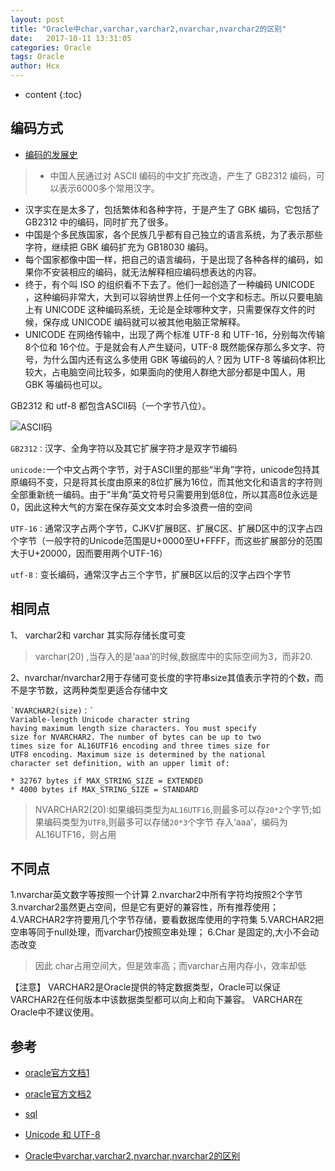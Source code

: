 ```yaml
---
layout: post
title: "Oracle中char,varchar,varchar2,nvarchar,nvarchar2的区别"
date:   2017-10-11 13:31:05
categories: Oracle
tags: Oracle
author: Hcx
---
```


* content
{:toc}


## 编码方式

* [编码的发展史](https://www.zhihu.com/question/23374078)


>* 中国人民通过对 ASCII 编码的中文扩充改造，产生了 GB2312 编码，可以表示6000多个常用汉字。
* 汉字实在是太多了，包括繁体和各种字符，于是产生了 GBK 编码，它包括了 GB2312 中的编码，同时扩充了很多。
* 中国是个多民族国家，各个民族几乎都有自己独立的语言系统，为了表示那些字符，继续把 GBK 编码扩充为 GB18030 编码。
* 每个国家都像中国一样，把自己的语言编码，于是出现了各种各样的编码，如果你不安装相应的编码，就无法解释相应编码想表达的内容。
* 终于，有个叫 ISO 的组织看不下去了。他们一起创造了一种编码 UNICODE ，这种编码非常大，大到可以容纳世界上任何一个文字和标志。所以只要电脑上有 UNICODE 这种编码系统，无论是全球哪种文字，只需要保存文件的时候，保存成 UNICODE 编码就可以被其他电脑正常解释。
* UNICODE 在网络传输中，出现了两个标准 UTF-8 和 UTF-16，分别每次传输 8个位和 16个位。于是就会有人产生疑问，UTF-8 既然能保存那么多文字、符号，为什么国内还有这么多使用 GBK 等编码的人？因为 UTF-8 等编码体积比较大，占电脑空间比较多，如果面向的使用人群绝大部分都是中国人，用 GBK 等编码也可以。


GB2312 和 utf-8 都包含ASCII码（一个字节八位）。

![ASCII码](http://chunxinhou.github.io/images/ascii.jpg)


`GB2312：`汉字、全角字符以及其它扩展字符才是双字节编码

`unicode:`一个中文占两个字节，对于ASCII里的那些“半角”字符，unicode包持其原编码不变，只是将其长度由原来的8位扩展为16位，而其他文化和语言的字符则全部重新统一编码。由于”半角”英文符号只需要用到低8位，所以其高8位永远是0，因此这种大气的方案在保存英文文本时会多浪费一倍的空间

`UTF-16：`通常汉字占两个字节，CJKV扩展B区、扩展C区、扩展D区中的汉字占四个字节（一般字符的Unicode范围是U+0000至U+FFFF，而这些扩展部分的范围大于U+20000，因而要用两个UTF-16）

`utf-8：`变长编码，通常汉字占三个字节，扩展B区以后的汉字占四个字节




## 相同点

1、 varchar2和 varchar 其实际存储长度可变
>varchar(20) ,当存入的是‘aaa’的时候,数据库中的实际空间为3，而非20.

2、nvarchar/nvarchar2用于存储可变长度的字符串size其值表示字符的个数，而不是字节数，这两种类型更适合存储中文


    `NVARCHAR2(size)：`
    Variable-length Unicode character string  
    having maximum length size characters. You must specify
    size for NVARCHAR2. The number of bytes can be up to two
    times size for AL16UTF16 encoding and three times size for
    UTF8 encoding. Maximum size is determined by the national
    character set definition, with an upper limit of:

    * 32767 bytes if MAX_STRING_SIZE = EXTENDED
    * 4000 bytes if MAX_STRING_SIZE = STANDARD

> NVARCHAR2(20):如果编码类型为`AL16UTF16`,则最多可以存`20*2`个字节;如果编码类型为`UTF8`,则最多可以存储`20*3`个字节
存入‘aaa’，编码为AL16UTF16，则占用


## 不同点

1.nvarchar英文数字等按照一个计算
2.nvarchar2中所有字符均按照2个字节
3.nvarchar2虽然更占空间，但是它有更好的兼容性，所有推荐使用；
4.VARCHAR2字符要用几个字节存储，要看数据库使用的字符集
5.VARCHAR2把空串等同于null处理，而varchar仍按照空串处理；
6.Char 是固定的,大小不会动态改变
>因此 char占用空间大，但是效率高；而varchar占用内存小，效率却低


【注意】
VARCHAR2是Oracle提供的特定数据类型，Oracle可以保证VARCHAR2在任何版本中该数据类型都可以向上和向下兼容。
VARCHAR在Oracle中不建议使用。


## 参考

* [oracle官方文档1](http://docs.oracle.com/database/122/LNPLS/plsql-data-types.htm#LNPLS003)

* [oracle官方文档2](http://docs.oracle.com/database/122/SQLRF/Data-Types.htm#SQLRF30020)

* [sql](http://www.w3school.com.cn/sql/sql_datatypes.asp)

* [Unicode 和 UTF-8](https://www.zhihu.com/question/23374078)

* [Oracle中varchar,varchar2,nvarchar,nvarchar2的区别](http://www.cnblogs.com/blogabc/p/3217140.html)
